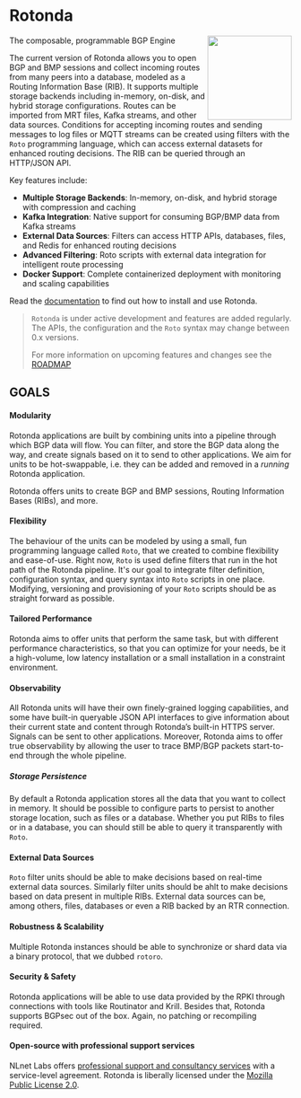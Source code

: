 # Rotonda

<img align="right" src="doc/manual/source/resources/rotonda-illustrative-icon.png" height="150">


The composable, programmable BGP Engine

The current version of Rotonda allows you to open BGP and BMP sessions and
collect incoming routes from many peers into a database, modeled as
a Routing Information Base (RIB). It supports multiple storage backends including
in-memory, on-disk, and hybrid storage configurations. Routes can be imported from
MRT files, Kafka streams, and other data sources. Conditions for accepting incoming
routes and sending messages to log files or MQTT streams can be created using filters
with the `Roto` programming language, which can access external datasets for enhanced
routing decisions. The RIB can be queried through an HTTP/JSON API.

Key features include:
- **Multiple Storage Backends**: In-memory, on-disk, and hybrid storage with compression and caching
- **Kafka Integration**: Native support for consuming BGP/BMP data from Kafka streams
- **External Data Sources**: Filters can access HTTP APIs, databases, files, and Redis for enhanced routing decisions
- **Advanced Filtering**: Roto scripts with external data integration for intelligent route processing
- **Docker Support**: Complete containerized deployment with monitoring and scaling capabilities

Read the [documentation](https://rotonda.docs.nlnetlabs.nl) to find out how to
install and use Rotonda.

> `Rotonda` is under active development and features are added regularly.
> The APIs, the configuration and the `Roto` syntax may change between
> 0.x versions.
>
> For more information on upcoming features and changes see the 
> [ROADMAP](ROADMAP.md)

## GOALS

#### Modularity
   Rotonda applications are built by combining units into a pipeline through
   which BGP data will flow. You can filter, and store the BGP data along
   the way, and create signals based on it to send to other applications. We
   aim for units to be hot-swappable, i.e. they can be added and removed in a
   *running* Rotonda application.

   Rotonda offers units to create BGP and BMP sessions, Routing Information
   Bases (RIBs), and more.

#### Flexibility
   The behaviour of the units can be modeled by using a small, fun programming
   language called `Roto`, that we created to combine flexibility and
   ease-of-use. Right now, `Roto` is used define filters that run in the hot
   path of the Rotonda pipeline. It's our goal to integrate filter definition,
   configuration syntax, and query syntax into `Roto` scripts in one place.
   Modifying, versioning and provisioning of your `Roto` scripts should be
   as straight forward as possible.

#### Tailored Performance
   Rotonda aims to offer units that perform the same task, but with different
   performance characteristics, so that you can optimize for your needs, be it
   a high-volume, low latency installation or a small installation in a
   constraint environment.

#### Observability
   All Rotonda units will have their own finely-grained logging capabilities,
   and some have built-in queryable JSON API interfaces to give information
   about their current state and content through Rotonda’s built-in HTTPS
   server. Signals can be sent to other applications. Moreover, Rotonda aims
   to offer true observability by allowing the user to trace BMP/BGP packets
   start-to-end through the whole pipeline.

##### Storage Persistence
   By default a Rotonda application stores all the data that you want to
   collect in memory. It should be possible to configure parts to persist
   to another storage location, such as files or a database. Whether you put
   RIBs to files or in a database, you can should still be able to query it
   transparently with `Roto`.

#### External Data Sources
   `Roto` filter units should be able to make decisions based on real-time
   external data sources. Similarly filter units should be ahlt to make
   decisions based on data present in multiple RIBs. External data sources
   can be, among others, files, databases or even a RIB backed by an RTR
   connection.

#### Robustness & Scalability
   Multiple Rotonda instances should be able to synchronize or shard data via
   a binary protocol, that we dubbed `rotoro`.

#### Security & Safety
   Rotonda applications will be able to use data provided by the RPKI through
   connections with tools like Routinator and Krill. Besides that, Rotonda
   supports BGPsec out of the box. Again, no patching or recompiling required.

#### Open-source with professional support services

NLnet Labs offers [professional support and consultancy
services](https://www.nlnetlabs.nl/services/contracts/) with a service-level
agreement. Rotonda is liberally licensed under the
[Mozilla Public License 2.0](https://github.com/NLnetLabs/rotonda/blob/main/LICENSE).
